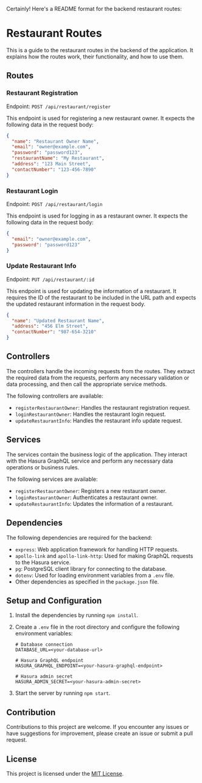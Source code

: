 Certainly! Here's a README format for the backend restaurant routes:

# Restaurant Routes

This is a guide to the restaurant routes in the backend of the application. It explains how the routes work, their functionality, and how to use them.

## Routes

### Restaurant Registration

Endpoint: `POST /api/restaurant/register`

This endpoint is used for registering a new restaurant owner. It expects the following data in the request body:

```json
{
  "name": "Restaurant Owner Name",
  "email": "owner@example.com",
  "password": "password123",
  "restaurantName": "My Restaurant",
  "address": "123 Main Street",
  "contactNumber": "123-456-7890"
}
```

### Restaurant Login

Endpoint: `POST /api/restaurant/login`

This endpoint is used for logging in as a restaurant owner. It expects the following data in the request body:

```json
{
  "email": "owner@example.com",
  "password": "password123"
}
```

### Update Restaurant Info

Endpoint: `PUT /api/restaurant/:id`

This endpoint is used for updating the information of a restaurant. It requires the ID of the restaurant to be included in the URL path and expects the updated restaurant information in the request body.

```json
{
  "name": "Updated Restaurant Name",
  "address": "456 Elm Street",
  "contactNumber": "987-654-3210"
}
```

## Controllers

The controllers handle the incoming requests from the routes. They extract the required data from the requests, perform any necessary validation or data processing, and then call the appropriate service methods.

The following controllers are available:

- `registerRestaurantOwner`: Handles the restaurant registration request.
- `loginRestaurantOwner`: Handles the restaurant login request.
- `updateRestaurantInfo`: Handles the restaurant info update request.

## Services

The services contain the business logic of the application. They interact with the Hasura GraphQL service and perform any necessary data operations or business rules.

The following services are available:

- `registerRestaurantOwner`: Registers a new restaurant owner.
- `loginRestaurantOwner`: Authenticates a restaurant owner.
- `updateRestaurantInfo`: Updates the information of a restaurant.

## Dependencies

The following dependencies are required for the backend:

- `express`: Web application framework for handling HTTP requests.
- `apollo-link` and `apollo-link-http`: Used for making GraphQL requests to the Hasura service.
- `pg`: PostgreSQL client library for connecting to the database.
- `dotenv`: Used for loading environment variables from a `.env` file.
- Other dependencies as specified in the `package.json` file.

## Setup and Configuration

1. Install the dependencies by running `npm install`.
2. Create a `.env` file in the root directory and configure the following environment variables:

   ```dotenv
   # Database connection
   DATABASE_URL=<your-database-url>

   # Hasura GraphQL endpoint
   HASURA_GRAPHQL_ENDPOINT=<your-hasura-graphql-endpoint>

   # Hasura admin secret
   HASURA_ADMIN_SECRET=<your-hasura-admin-secret>
   ```

3. Start the server by running `npm start`.

## Contribution

Contributions to this project are welcome. If you encounter any issues or have suggestions for improvement, please create an issue or submit a pull request.

## License

This project is licensed under the [MIT License](LICENSE).